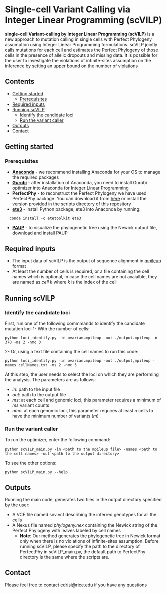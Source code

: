 # Single-cell Variant Calling via Integer Linear Programming (scVILP)
**single-cell Variant-calling by Integer Linear Programming (scVILP)** is a new approach to mutation calling in single cells with Perfect Phylogeny assumption using Integer Linear Programming formulations. scVILP jointly calls mutations for each cell and estimates the Perfect Phylogeny of those cells in the presence of allelic dropouts and missing data. 
It is possible for the user to investigate the violations of infinite-sites assumption on the inference by setting an upper bound on the number of violations 
## Contents
* [Getting started](#getting-started)
  - [Prerequisites](#prerequisites)
* [Required inputs](#required-inputs)
* [Running scVILP](#running-scvilp)
  - [Identify the candidate loci](#identify-the-candidate-loci)
  - [Run the variant caller](#run-the-variant-caller)
* [Outputs](#outputs)
* [Contact](#contact)

## Getting started
### Prerequisites
* **[Anaconda](https://docs.anaconda.com/anaconda/install/)** - we recommend installing Anaconda for your OS to manage the required packages
* **[Gurobi](https://www.gurobi.com/gurobi-and-anaconda-for-mac/)** - after installation of Anaconda, you need to install Gurobi optimizer into Anaconda for Integer Linear Programming 
* **PerfectPhy** - to reconstruct the Perfect Phylogeny we have used PerfectPhy package. You can download it from [here](https://csiflabs.cs.ucdavis.edu/~gusfield/software.html) or install the version provided in the scripts directory of this repository
* **[ete3](http://etetoolkit.org)** - install Python package, ete3 into Anaconda by running:
```
  conda install -c etetoolkit ete3
```
* **[PAUP](http://phylosolutions.com/paup-test/)** - to visualize the phylogenetic tree using the Newick output file, download and install PAUP
## Required inputs
* The input data of scVILP is the output of sequence alignment in [mpileup](http://www.htslib.org/doc/samtools-mpileup.html) format
* At least the number of cells is required, or a file containing the cell names which is optional, in case the cell names are not avaialble, they are named as *cell k* where *k* is the index of the cell
## Running scVILP
### Identify the candidate loci
First, run one of the following commmands to identify the candidate mutation loci
1- With the number of cells:
```
python loci_identify.py -in ovarian.mpileup -out ./output.mpileup -n 370 -ms 2 -nmc 3 
```
2- Or, using a text file containing the cell names to run this code:
```
python loci_identify.py -in ovarian.mpileup -out ./output,mpileup -names cellNames.txt -ms 2 -nmc 3
```
At this step, the user needs to select the loci on which they are performing the analysis. The parameters are as follows:
* *in*: path to the input file
* *out*: path to the output file
* *ms*: at each cell and genomic loci, this parameter requires a minimum of *ms* variant counts 
* *nmc*: at each genomic loci, this parameter requires at least *n* cells to have the minimum number of variants (*m*)

### Run the variant caller 
To run the optimizer, enter the following command:
```
python scVILP_main.py -in <path to the mpileup file> -names <path to the cell names> -out <path to the output directory>
```
To see the other options:
```
python scVILP_main.py --help
```
## Outputs
Running the main code, generates two files in the output directory specified by the user:
* A VCF file named snv.vcf describing the inferred genotypes for all the cells
* A Nexus file named *phylogeny.nex* containing the Newick string of the Perfect Phylogeny with leaves labeled by cell names
  - **Note**: Our method generates the phylogenetic tree in Newick format only when there is no violations of infinite-sites assumption. Before running scVILP, please specify the path to the directory of PerfectPhy in scVILP_main.py, the default path to PerfectPhy directory is the same where the scripts are.
## Contact
Please feel free to contact edrisi@rice.edu if you have any questions

